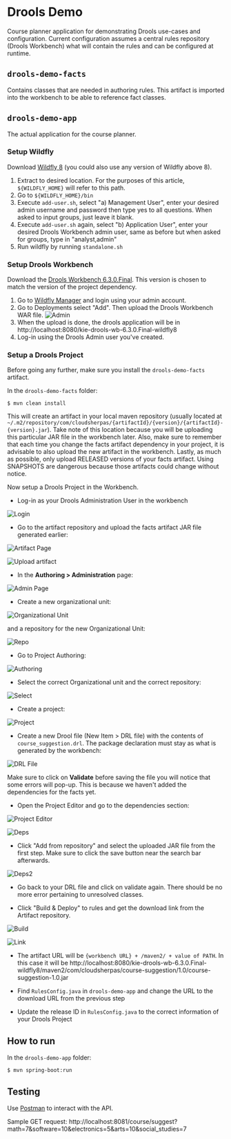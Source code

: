 Drools Demo
===

Course planner application for demonstrating Drools use-cases and configuration. Current configuration assumes a central
rules repository (Drools Workbench) what will contain the rules and can be configured at runtime.

## `drools-demo-facts`
Contains classes that are needed in authoring rules. This artifact is imported into the workbench to be able to
reference fact classes.

## `drools-demo-app`
The actual application for the course planner.

### Setup Wildfly
Download [Wildfly 8](http://download.jboss.org/wildfly/8.2.1.Final/wildfly-8.2.1.Final.zip) (you could also use any version of Wildfly above 8).

1.  Extract to desired location. For the purposes of this article, `${WILDFLY_HOME}` will refer to this path.
2.  Go to `${WILDFLY_HOME}/bin`
3.  Execute `add-user.sh`, select "a) Management User", enter your desired admin username and password then type yes to all questions. When asked to input groups, just leave it blank.
4.  Execute `add-user.sh` again, select "b) Application User", enter your desired Drools Workbench admin user, same as before but when asked for groups, type in "analyst,admin"
5.  Run wildfly by running `standalone.sh`

### Setup Drools Workbench
Download the [Drools Workbench 6.3.0.Final](http://download.jboss.org/drools/release/6.3.0.Final/kie-drools-wb-6.3.0.Final-wildfly8.war).
This version is chosen to match the version of the project dependency.

1.  Go to [Wildfly Manager](http://localhost:9990/console/App.html) and login using your admin account.
2.  Go to Deployments select "Add". Then upload the Drools Workbench WAR file. ![Admin](readme-assets/038.png)
3.  When the upload is done, the drools application will be in http://localhost:8080/kie-drools-wb-6.3.0.Final-wildfly8
4.  Log-in using the Drools Admin user you've created.

### Setup a Drools Project
Before going any further, make sure you install the `drools-demo-facts` artifact. 

In the `drools-demo-facts` folder:

```
$ mvn clean install
```

This will create an artifact in your local maven repository (usually located at `~/.m2/repository/com/cloudsherpas/{artifactId}/{version}/{artifactId}-{version}.jar`).
Take note of this location because you will be uploading this particular JAR file in the workbench later. Also, make sure 
to remember that each time you change the facts artifact dependency in your project, it is advisable to also upload the new artifact in the workbench.
Lastly, as much as possible, only upload RELEASED versions of your facts artifact. Using SNAPSHOTS are dangerous because 
those artifacts could change without notice.

Now setup a Drools Project in the Workbench.

*  Log-in as your Drools Administration User in the workbench

![Login](readme-assets/023.png)

*  Go to the artifact repository and upload the facts artifact JAR file generated earlier:

![Artifact Page](readme-assets/024.png)

![Upload artifact](readme-assets/025.png)

*  In the **Authoring > Administration** page:

![Admin Page](readme-assets/026.png)
    
*  Create a new organizational unit:
    
![Organizational Unit](readme-assets/027.png)
    
and a repository for the new Organizational Unit:

![Repo](readme-assets/028.png)

*  Go to Project Authoring:

![Authoring](readme-assets/031.png)

*  Select the correct Organizational unit and the correct repository:

![Select](readme-assets/041.png)

*  Create a project:

![Project](readme-assets/032.png)

*  Create a new Drool file (New Item > DRL file) with the contents of `course_suggestion.drl`. The package declaration must stay as what is generated by the workbench:

![DRL File](readme-assets/033.png)

Make sure to click on **Validate** before saving the file you will notice that some errors will pop-up. This is because we haven't added the dependencies for the facts yet.

*  Open the Project Editor and go to the dependencies section:

![Project Editor](readme-assets/034.png)

![Deps](readme-assets/035.png)

*  Click "Add from repository" and select the uploaded JAR file from the first step. Make sure to click the save button near the search bar afterwards.

![Deps2](readme-assets/036.png)

*  Go back to your DRL file and click on validate again. There should be no more error pertaining to unresolved classes.

*  Click "Build & Deploy" to rules and get the download link from the Artifact repository.

![Build](readme-assets/037.png)

![Link](readme-assets/042.png)

*  The artifact URL will be `{workbench URL} + /maven2/ + value of PATH`. In this case it will be http://localhost:8080/kie-drools-wb-6.3.0.Final-wildfly8/maven2/com/cloudsherpas/course-suggestion/1.0/course-suggestion-1.0.jar

*  Find `RulesConfig.java` in `drools-demo-app` and change the URL to the download URL from the previous step

*  Update the release ID in `RulesConfig.java` to the correct information of your Drools Project

## How to run
In the `drools-demo-app` folder:
    
```
$ mvn spring-boot:run
```

    
## Testing
Use [Postman](https://chrome.google.com/webstore/detail/postman/fhbjgbiflinjbdggehcddcbncdddomop?hl=en) to interact with
the API.

Sample GET request:
    http://localhost:8081/course/suggest?math=7&software=10&electronics=5&arts=10&social_studies=7
